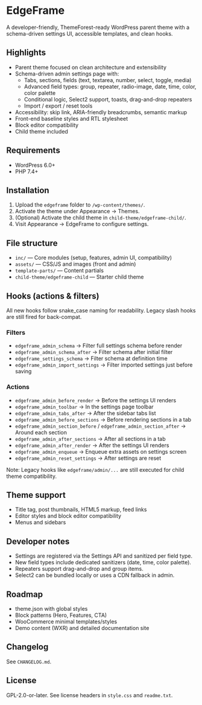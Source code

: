 # EdgeFrame

A developer-friendly, ThemeForest-ready WordPress parent theme with a schema-driven settings UI, accessible templates, and clean hooks.

## Highlights

-   Parent theme focused on clean architecture and extensibility
-   Schema-driven admin settings page with:
    -   Tabs, sections, fields (text, textarea, number, select, toggle, media)
    -   Advanced field types: group, repeater, radio-image, date, time, color, color palette
    -   Conditional logic, Select2 support, toasts, drag-and-drop repeaters
    -   Import / export / reset tools
-   Accessibility: skip link, ARIA-friendly breadcrumbs, semantic markup
-   Front-end baseline styles and RTL stylesheet
-   Block editor compatibility
-   Child theme included

## Requirements

-   WordPress 6.0+
-   PHP 7.4+

## Installation

1. Upload the `edgeframe` folder to `/wp-content/themes/`.
2. Activate the theme under Appearance → Themes.
3. (Optional) Activate the child theme in `child-theme/edgeframe-child/`.
4. Visit Appearance → EdgeFrame to configure settings.

## File structure

-   `inc/` — Core modules (setup, features, admin UI, compatibility)
-   `assets/` — CSS/JS and images (front and admin)
-   `template-parts/` — Content partials
-   `child-theme/edgeframe-child` — Starter child theme

## Hooks (actions & filters)

All new hooks follow snake_case naming for readability. Legacy slash hooks are still fired for back-compat.

### Filters

-   `edgeframe_admin_schema` → Filter full settings schema before render
-   `edgeframe_admin_schema_after` → Filter schema after initial filter
-   `edgeframe_settings_schema` → Filter schema at definition time
-   `edgeframe_admin_import_settings` → Filter imported settings just before saving

### Actions

-   `edgeframe_admin_before_render` → Before the settings UI renders
-   `edgeframe_admin_toolbar` → In the settings page toolbar
-   `edgeframe_admin_tabs_after` → After the sidebar tabs list
-   `edgeframe_admin_before_sections` → Before rendering sections in a tab
-   `edgeframe_admin_section_before` / `edgeframe_admin_section_after` → Around each section
-   `edgeframe_admin_after_sections` → After all sections in a tab
-   `edgeframe_admin_after_render` → After the settings UI renders
-   `edgeframe_admin_enqueue` → Enqueue extra assets on settings screen
-   `edgeframe_admin_reset_settings` → After settings are reset

Note: Legacy hooks like `edgeframe/admin/...` are still executed for child theme compatibility.

## Theme support

-   Title tag, post thumbnails, HTML5 markup, feed links
-   Editor styles and block editor compatibility
-   Menus and sidebars

## Developer notes

-   Settings are registered via the Settings API and sanitized per field type.
-   New field types include dedicated sanitizers (date, time, color palette).
-   Repeaters support drag-and-drop and group items.
-   Select2 can be bundled locally or uses a CDN fallback in admin.

## Roadmap

-   theme.json with global styles
-   Block patterns (Hero, Features, CTA)
-   WooCommerce minimal templates/styles
-   Demo content (WXR) and detailed documentation site

## Changelog

See `CHANGELOG.md`.

## License

GPL-2.0-or-later. See license headers in `style.css` and `readme.txt`.
